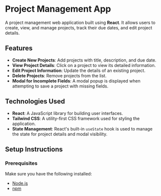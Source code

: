 # Project Management App

A project management web application built using **React**. It allows users to create, view, and manage projects, track their due dates, and edit project details.

## Features
- **Create New Projects**: Add projects with title, description, and due date.
- **View Project Details**: Click on a project to view its detailed information.
- **Edit Project Information**: Update the details of an existing project.
- **Delete Projects**: Remove projects from the list.
- **Modal for Incomplete Fields**: A modal popup is displayed when attempting to save a project with missing fields.

## Technologies Used
- **React**: A JavaScript library for building user interfaces.
- **Tailwind CSS**: A utility-first CSS framework used for styling the application.
- **State Management**: React's built-in `useState` hook is used to manage the state for project details and modal visibility.

## Setup Instructions

### Prerequisites
Make sure you have the following installed:
- [Node.js](https://nodejs.org/)
- [npm](https://www.npmjs.com/)
